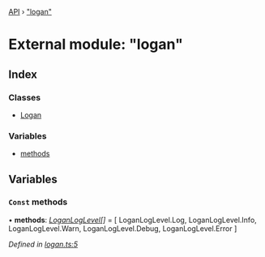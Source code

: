 [API](../README.md) › ["logan"](_logan_.md)

# External module: "logan"


## Index

### Classes

* [Logan](../classes/_logan_.logan.md)

### Variables

* [methods](_logan_.md#const-methods)

## Variables

### `Const` methods

• **methods**: *[LoganLogLevel](../enums/_types_.loganloglevel.md)[]* =  [
  LoganLogLevel.Log,
  LoganLogLevel.Info,
  LoganLogLevel.Warn,
  LoganLogLevel.Debug,
  LoganLogLevel.Error
]

*Defined in [logan.ts:5](https://github.com/ciklum-digital/logan/blob/af9fe3e/packages/core/src/logan.ts#L5)*
